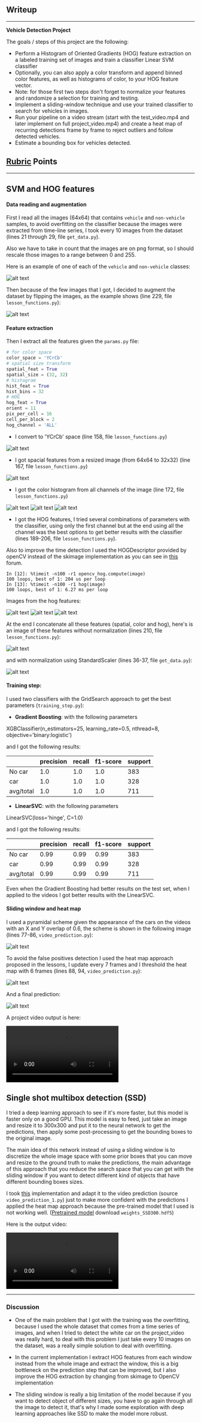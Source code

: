 ## Writeup 

---

**Vehicle Detection Project**

The goals / steps of this project are the following:

* Perform a Histogram of Oriented Gradients (HOG) feature extraction on a labeled training set of images and train a classifier Linear SVM classifier
* Optionally, you can also apply a color transform and append binned color features, as well as histograms of color, to your HOG feature vector. 
* Note: for those first two steps don't forget to normalize your features and randomize a selection for training and testing.
* Implement a sliding-window technique and use your trained classifier to search for vehicles in images.
* Run your pipeline on a video stream (start with the test_video.mp4 and later implement on full project_video.mp4) and create a heat map of recurring detections frame by frame to reject outliers and follow detected vehicles.
* Estimate a bounding box for vehicles detected.

[//]: # (Image References)
[image0]: output_images/car_not_car.png
[image1]: output_images/original.png
[image2]: output_images/augmentation.png
[image3]: output_images/channels.png
[image4]: output_images/spatial.png
[image5]: output_images/channel1.png
[image6]: output_images/channel2.png
[image7]: output_images/channel3.png
[image8]: output_images/hog1.png
[image9]: output_images/hog2.png
[image10]: output_images/hog3.png
[image11]: output_images/features.png
[image12]: output_images/features_norm.png
[image13]: output_images/window_scheme.png
[image14]: output_images/heat_map.png
[image15]: output_images/prediction.png
[video1]: output_images/svm_output.mp4
[video2]: output_images/ssd_output.mp4

## [Rubric](https://review.udacity.com/#!/rubrics/513/view) Points  

---

## SVM and HOG features

#### Data reading and augmentation

First I read all the images (64x64) that contains `vehicle` and `non-vehicle` samples, 
to avoid overfitting on the classifier because the images were extracted from 
time-line series, I took every 10 images from the dataset 
(lines 21 through 29, file `get_data.py`).  
 
Also we have to take in count that the images are on png format, so I should rescale 
those images to a range between 0 and 255.

Here is an example of one of each of the `vehicle` and `non-vehicle` classes:

![alt text][image0]

Then because of the few images that I got, I decided to augment the dataset 
by flipping the images, as the example shows (line 229, file `lesson_functions.py`):

![alt text][image2]

#### Feature extraction

Then I extract all the features given the `params.py` file:

```python
# for color space
color_space = 'YCrCb'
# spatial size transform
spatial_feat = True
spatial_size = (32, 32)
# histogram
hist_feat = True
hist_bins = 32
# HOG
hog_feat = True
orient = 11
pix_per_cell = 16
cell_per_block = 2
hog_channel = 'ALL'
```

* I convert to 'YCrCb' space (line 158, file `lesson_functions.py`)

![alt text][image3]

* I got spacial features from a resized image (from 64x64 to 32x32)
(line 167, file `lesson_functions.py`)

![alt text][image4]

* I got the color histogram from all channels of the image (line 172, 
file `lesson_functions.py`) 

![alt text][image5]
![alt text][image6]
![alt text][image7]

* I got the HOG features, I tried several combinations of parameters
with the classifier, using only the first channel but at the end
using all the channel was the best options to get better results with
the classifier (lines 189-206, file `lesson_functions.py`).

Also to improve the time detection I used the HOGDescriptor provided
by openCV instead of the skimage implementation as you can see in 
[this](https://discussions.udacity.com/t/good-tips-from-my-reviewer-for-this-vehicle-detection-project/232903/7) forum.

```ipnbpython
In [12]: %timeit -n100 -r1 opencv_hog.compute(image)
100 loops, best of 1: 204 us per loop
In [13]: %timeit -n100 -r1 hog(image)
100 loops, best of 1: 6.27 ms per loop
```

Images from the hog features:

![alt text][image8]
![alt text][image9]
![alt text][image10]

At the end I concatenate all these features (spatial, color and hog),
here's is an image of these features without normalization
(lines 210, file `lesson_functions.py`):

![alt text][image11]

and with normalization using StandardScaler (lines 36-37, 
file `get_data.py`):

![alt text][image12]

#### Training step:

I used two classifiers with the GridSearch approach to get the best parameters (`training_step.py`):

* **Gradient Boosting**: with the following parameters

XGBClassifier(n_estimators=25, learning_rate=0.5, nthread=8, objective='binary:logistic')

and I got the following results:

|           | precision | recall | f1-score | support |
|-----------|-----------|--------|----------|---------|
| No car    | 1.0       | 1.0    | 1.0      | 383     |
| car       | 1.0       | 1.0    | 1.0      | 328     |
| avg/total | 1.0       | 1.0    | 1.0      | 711     |

* **LinearSVC**: with the following parameters

LinearSVC(loss='hinge', C=1.0)

and I got the following results:

|           | precision | recall | f1-score | support |
|-----------|-----------|--------|----------|---------|
| No car    | 0.99      | 0.99   | 0.99     | 383     |
| car       | 0.99      | 0.99   | 0.99     | 328     |
| avg/total | 0.99      | 0.99   | 0.99     | 711     |

Even when the Gradient Boosting had better results on the test set, when I applied 
to the videos I got better results with the LinearSVC.

#### Sliding window and heat map

I used a pyramidal scheme given the appearance of the cars on the videos with an 
X and Y overlap of 0.6, the scheme is shown in the following image (lines 77-86, `video_prediction.py`):

![alt text][image13]

To avoid the false positives detection I used the heat map approach proposed in the lessons,
I update every 7 frames and I threshold the heat map with 6 frames (lines 88, 94, `video_prediction.py`):

![alt text][image14]

And a final prediction:

![alt text][image15]

A project video output is here:

![alt text][video1]

## Single shot multibox detection (SSD)

I tried a deep learning approach to see if it's more faster, but this model is faster only on a good GPU.
This model is easy to feed, just take an image and resize it to 300x300 and put it to the neural network to
get the predictions, then apply some post-processing to get the bounding boxes to the original image.
 
The main idea of this network instead of using a sliding window is to discretize the whole image space with
some prior boxes that you can move and resize to the ground truth to make the predictions, the main advantage
of this approach that you reduce the search space that you can get with the sliding window if you want to detect
different kind of objects that have different bounding boxes sizes.

I took [this](https://github.com/cory8249/ssd_keras) implementation and adapt it to the video prediction 
(source `video_prediction_1.py`) just to make more confident with the predictions I applied the heat map
approach because the pre-trained model that I used is not working well. 
([Pretrained model](https://mega.nz/#F!7RowVLCL!q3cEVRK9jyOSB9el3SssIA) download `weights_SSD300.hdf5`) 

Here is the output video:

![alt text][video2]

---

### Discussion

* One of the main problem that I got with the training was the overfitting, because I used the whole dataset 
  that comes from a time series of images, and when I tried to detect the white car on the project_video
  was really hard, to deal with this problem I just take every 10 images on the dataset, was a really simple
  solution to deal with overfitting.

* In the current implementation I extract HOG features from each window instead from the whole image and extract
  the window, this is a big bottleneck on the prediction step that can be improved, but I also improve
  the HOG extraction by changing from skimage to OpenCV implementation

* The sliding window is really a big limitation of the model because if you want to detect object of different sizes,
  you have to go again through all the image to detect it, that's why I made some exploration with deep learning 
  approaches like SSD to make the model more robust. 

